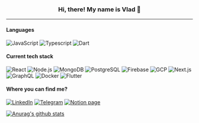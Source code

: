 ### <center>Hi, there! My name is Vlad 👋<center>
  ---
  #### Languages
  ![JavaScript](https://img.shields.io/badge/-Javascript-000?&style=flat?&logo=javascript) ![Typescript](https://img.shields.io/badge/-Typescript-000?&style=flat?&logo=typescript) ![Dart](https://img.shields.io/badge/-Dart-000?&style=flat?&logo=dart)
  
  #### Current tech stack
  ![React](https://img.shields.io/badge/-React-000?&style=flat?&logo=react) ![Node.js](https://img.shields.io/badge/-Node.js-000?&style=flat?&logo=node.js) ![MongoDB](https://img.shields.io/badge/-MongoDB-000?&style=flat?&logo=mongodb) ![PostgreSQL](https://img.shields.io/badge/-PostgreSQL-000?&style=flat?&logo=postgresql) ![Firebase](https://img.shields.io/badge/-Firebase-000?&style=flat?&logo=firebase) ![GCP](https://img.shields.io/badge/-GCP-000?&style=flat?&logo=google-cloud) ![Next.js](https://img.shields.io/badge/-Next.js-000?&style=flat?&logo=next.js) ![GraphQL](https://img.shields.io/badge/-GraphQL-000?&style=flat?&logo=graphql) ![Docker](https://img.shields.io/badge/-Docker-000?&style=flat?&logo=docker) ![Flutter](https://img.shields.io/badge/-Flutter-000?&style=flat?&logo=flutter)
  
  #### Where you can find me?
  [![LinkedIn](https://img.shields.io/badge/-LinkedIn-blue?&style=flat?&logo=linkedin)](https://www.linkedin.com/in/vlad-korostelev/) [![Telegram](https://img.shields.io/badge/-Telegram-blue?&style=flat?&logo=telegram)](https://t.me/vladnifos/) [![Notion page](https://img.shields.io/badge/-Notion-000?&style=flat?&logo=notion)](https://www.notion.so/vladnifospersonal/Vladislav-Korostelev-e940c4bb04074d5bb18ed5a07a7c8f7c/)
  
  
  [![Anurag's github stats](https://github-readme-stats.vercel.app/api?username=NiFos&count_private=true&show_icons=true)](https://github.com/NiFos)
